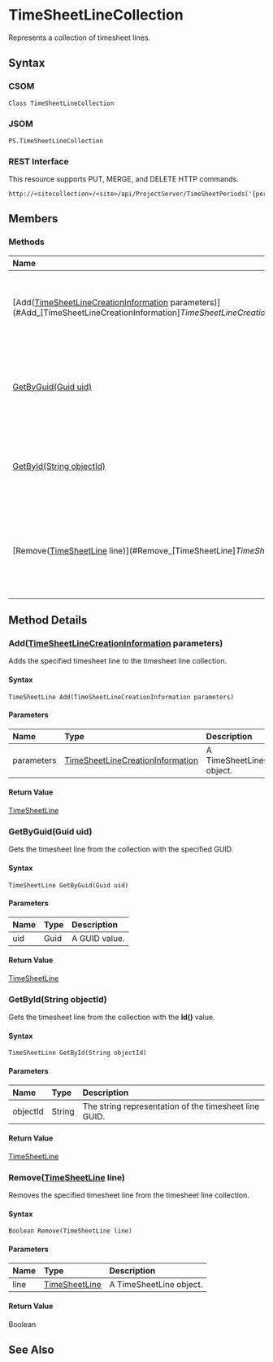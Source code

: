 [comment]: # (Name:TimeSheetLineCollection)
[comment]: # (Type:Object)
[comment]: # (Status:Incomplete)
[comment]: # (GeneratedDate:2016-12-13 02:07:23Z)

# TimeSheetLineCollection

Represents a collection of timesheet lines.



## Syntax

### CSOM

```C#
Class TimeSheetLineCollection 
```
### JSOM

```
PS.TimeSheetLineCollection
```
### REST Interface

This resource supports PUT, MERGE, and DELETE HTTP commands.

```
http://<sitecollection>/<site>/api/ProjectServer/TimeSheetPeriods('{periodid}')/TimeSheet/Lines
```


## Members






### Methods

|**Name**|**CSOM**|**JSOM**|**REST**|**Data Type**|**Description**|
|:-----|:-----:|:-----:|:-----:|:-----|:-----|
|[Add([TimeSheetLineCreationInformation](TimeSheetLineCreationInformation.md) parameters)](#Add_[TimeSheetLineCreationInformation]_TimeSheetLineCreationInformation.md__parameters_)|&#x2713;|&#x2713;|&#x2713;|[TimeSheetLine](TimeSheetLine.md)|Adds the specified timesheet line to the timesheet line collection.|
|[GetByGuid(Guid uid)](#GetByGuid_Guid_uid_)|&#x2713;|&#x2713;|&#x2713;|[TimeSheetLine](TimeSheetLine.md)|Gets the timesheet line from the collection with the specified GUID.|
|[GetById(String objectId)](#GetById_String_objectId_)|&#x2713;|&#x2713;|&#x2713;|[TimeSheetLine](TimeSheetLine.md)|Gets the timesheet line from the collection with the  **Id()** value.|
|[Remove([TimeSheetLine](TimeSheetLine.md) line)](#Remove_[TimeSheetLine]_TimeSheetLine.md__line_)|&#x2713;|&#x2713;|&#x2713;|Boolean|Removes the specified timesheet line from the timesheet line collection.|



## Method Details


### <a id="Add_[TimeSheetLineCreationInformation]_TimeSheetLineCreationInformation.md__parameters_"></a>Add([TimeSheetLineCreationInformation](TimeSheetLineCreationInformation.md) parameters)
 
Adds the specified timesheet line to the timesheet line collection.

#### Syntax

```
TimeSheetLine Add(TimeSheetLineCreationInformation parameters)
```

#### Parameters
|**Name** |**Type**|**Description**|
|:------ |:----|:------ |
|parameters| [TimeSheetLineCreationInformation](TimeSheetLineCreationInformation.md) | A TimeSheetLineCreationInformation object.


#### Return Value

[TimeSheetLine](TimeSheetLine.md)

### <a id="GetByGuid_Guid_uid_"></a>GetByGuid(Guid uid)
 
Gets the timesheet line from the collection with the specified GUID.

#### Syntax

```
TimeSheetLine GetByGuid(Guid uid)
```

#### Parameters
|**Name** |**Type**|**Description**|
|:------ |:----|:------ |
|uid| Guid | A GUID value.


#### Return Value

[TimeSheetLine](TimeSheetLine.md)

### <a id="GetById_String_objectId_"></a>GetById(String objectId)
 
Gets the timesheet line from the collection with the  **Id()** value.

#### Syntax

```
TimeSheetLine GetById(String objectId)
```

#### Parameters
|**Name** |**Type**|**Description**|
|:------ |:----|:------ |
|objectId| String | The string representation of the timesheet line GUID.


#### Return Value

[TimeSheetLine](TimeSheetLine.md)

### <a id="Remove_[TimeSheetLine]_TimeSheetLine.md__line_"></a>Remove([TimeSheetLine](TimeSheetLine.md) line)
 
Removes the specified timesheet line from the timesheet line collection.

#### Syntax

```
Boolean Remove(TimeSheetLine line)
```

#### Parameters
|**Name** |**Type**|**Description**|
|:------ |:----|:------ |
|line| [TimeSheetLine](TimeSheetLine.md) | A TimeSheetLine object.


#### Return Value

Boolean


## See Also
